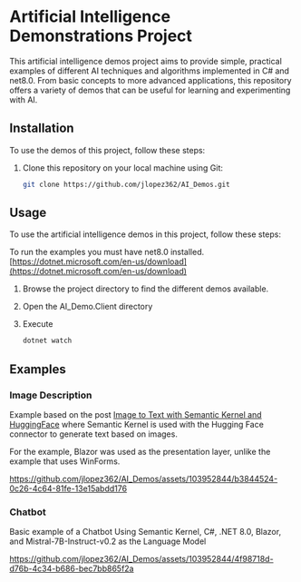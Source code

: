 # Artificial Intelligence Demonstrations Project

This artificial intelligence demos project aims to provide simple, practical examples of different AI techniques and algorithms implemented in C# and net8.0. 
From basic concepts to more advanced applications, this repository offers a variety of demos that can be useful for learning and experimenting with AI.

## Installation

To use the demos of this project, follow these steps:

1. Clone this repository on your local machine using Git:

   ````bash
   git clone https://github.com/jlopez362/AI_Demos.git

## Usage

To use the artificial intelligence demos in this project, follow these steps:

To run the examples you must have net8.0 installed. [https://dotnet.microsoft.com/en-us/download](https://dotnet.microsoft.com/en-us/download)

1. Browse the project directory to find the different demos available.
2. Open the AI_Demo.Client directory 

3. Execute
   ````bash
   dotnet watch

## Examples

### Image Description
Example based on the post [Image to Text with Semantic Kernel and HuggingFace](https://devblogs.microsoft.com/semantic-kernel/image-to-text-with-semantic-kernel-and-huggingface/)
where Semantic Kernel is used with the Hugging Face connector to generate text based on images.

For the example, Blazor was used as the presentation layer, unlike the example that uses WinForms.

https://github.com/jlopez362/AI_Demos/assets/103952844/b3844524-0c26-4c64-81fe-13e15abdd176

### Chatbot

Basic example of a Chatbot Using Semantic Kernel, C#, .NET 8.0, Blazor, and Mistral-7B-Instruct-v0.2 as the Language Model

https://github.com/jlopez362/AI_Demos/assets/103952844/4f98718d-d76b-4c34-b686-bec7bb865f2a

